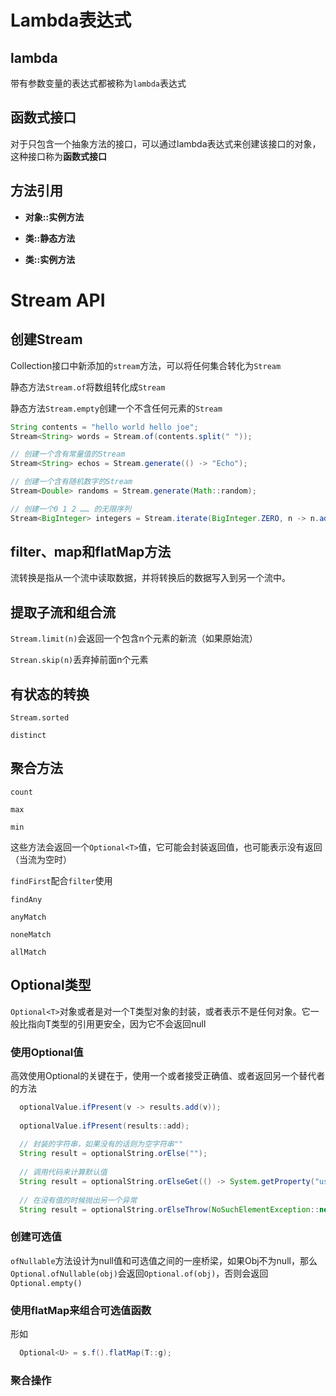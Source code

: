 # Lambda表达式
## lambda
带有参数变量的表达式都被称为`lambda`表达式

## 函数式接口
对于只包含一个抽象方法的接口，可以通过lambda表达式来创建该接口的对象，这种接口称为**函数式接口**

## 方法引用
- **对象::实例方法**

- **类::静态方法**

- **类::实例方法**


# Stream API
## 创建Stream

Collection接口中新添加的`stream`方法，可以将任何集合转化为`Stream`

静态方法`Stream.of`将数组转化成`Stream`

静态方法`Stream.empty`创建一个不含任何元素的`Stream`

```java
String contents = "hello world hello joe";
Stream<String> words = Stream.of(contents.split(" "));

// 创建一个含有常量值的Stream
Stream<String> echos = Stream.generate(() -> "Echo");

// 创建一个含有随机数字的Stream
Stream<Double> randoms = Stream.generate(Math::random);

// 创建一个0 1 2 …… 的无限序列
Stream<BigInteger> integers = Stream.iterate(BigInteger.ZERO, n -> n.add(BigInteger.ONE));
```

## filter、map和flatMap方法
流转换是指从一个流中读取数据，并将转换后的数据写入到另一个流中。

## 提取子流和组合流
`Stream.limit(n)`会返回一个包含n个元素的新流（如果原始流）

`Strean.skip(n)`丢弃掉前面n个元素

## 有状态的转换
`Stream.sorted`

`distinct`

## 聚合方法
`count`

`max`

`min`

这些方法会返回一个`Optional<T>`值，它可能会封装返回值，也可能表示没有返回（当流为空时）

`findFirst`配合`filter`使用

`findAny`

`anyMatch`

`noneMatch`

`allMatch`

## Optional类型
`Optional<T>`对象或者是对一个T类型对象的封装，或者表示不是任何对象。它一般比指向T类型的引用更安全，因为它不会返回null

### 使用Optional值
高效使用Optional的关键在于，使用一个或者接受正确值、或者返回另一个替代者的方法

```java
  optionalValue.ifPresent(v -> results.add(v));
  
  optionalValue.ifPresent(results::add);
  
  // 封装的字符串，如果没有的话则为空字符串""
  String result = optionalString.orElse("");
  
  // 调用代码来计算默认值
  String result = optionalString.orElseGet(() -> System.getProperty("user.dir"));
  
  // 在没有值的时候抛出另一个异常
  String result = optionalString.orElseThrow(NoSuchElementException::new);
```

### 创建可选值
`ofNullable`方法设计为null值和可选值之间的一座桥梁，如果Obj不为null，那么`Optional.ofNullable(obj)`会返回`Optional.of(obj)`，否则会返回`Optional.empty()`

### 使用flatMap来组合可选值函数
形如

```java
  Optional<U> = s.f().flatMap(T::g);
```

### 聚合操作
